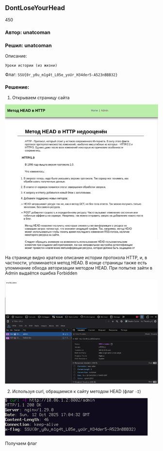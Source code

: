 DontLoseYourHead
----------------
450

### Автор: unatcoman
### Решил: unatcoman

Описание:
```
Уроки истории (из жизни)
```

Флаг: `SSU{0r_y0u_m1g4t_L05e_yoUr_H34der5-A523nBBB32}`

### Решение:

1. Открываем страницу сайта

![Страница сайта](img/9.png)

На странице видно краткое описание истории протокола HTTP, и, в частности, упоминается метод HEAD. В конце страницы также есть упоминание обхода авторизации методом HEAD. При попытке зайти в Admin выдаётся ошибка Forbidden

![Ошибка forbidden](img/10.png)

2. Используя curl, обращаемся к сайту методом HEAD (флаг `-I`)

![curl](img/11.png)

Получаем флаг